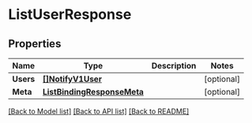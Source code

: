 # ListUserResponse

## Properties

Name | Type | Description | Notes
------------ | ------------- | ------------- | -------------
**Users** | [**[]NotifyV1User**](NotifyV1User.md) |  |[optional] 
**Meta** | [**ListBindingResponseMeta**](ListBindingResponseMeta.md) |  |[optional] 

[[Back to Model list]](../README.md#documentation-for-models) [[Back to API list]](../README.md#documentation-for-api-endpoints) [[Back to README]](../README.md)


